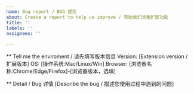 ```yaml
---
name: Bug report / BUG 提交
about: Create a report to help us improve / 帮助我们改善扩展功能
title: ''
labels: ''
assignees: ''

---
```


** Tell me the enviroment / 请先填写版本信息
Version:  [Extension version / 扩展版本]
OS: [操作系统:Mac/Linux/Win]
Browser: [浏览器名称:Chrome/Edge/Firefox]-[浏览器版本，选填]

** Detail /  Bug 详情
[Describe the bug / 描述您使用过程中遇到的问题]

